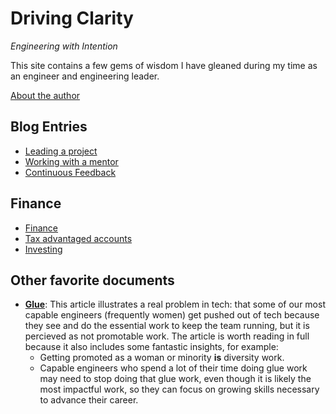 # Driving Clarity
_Engineering with Intention_

This site contains a few gems of wisdom I have gleaned during my time as an engineer and engineering leader.

[About the author](/about-me.md)

## Blog Entries
* [Leading a project](/blog/leading-a-project.md)
* [Working with a mentor](/blog/working-with-a-mentor.md)
* [Continuous Feedback](/blog/continuous-feedback.md)

## Finance
* [Finance](/finance/index.md)
* [Tax advantaged accounts](/finance/tax-advantaged-accounts.md)
* [Investing](/finance/investing.md)

## Other favorite documents
* **[Glue](https://noidea.dog/glue)**: This article illustrates a real problem in tech: that some of our most capable engineers (frequently women) get pushed out of tech because they see and do the essential work to keep the team running, but it is percieved as not promotable work. The article is worth reading in full because it also includes some fantastic insights, for example:
  * Getting promoted as a woman or minority **is** diversity work.
  * Capable engineers who spend a lot of their time doing glue work may need to stop doing that glue work, even though it is likely the most impactful work, so they can focus on growing skills necessary to advance their career.
